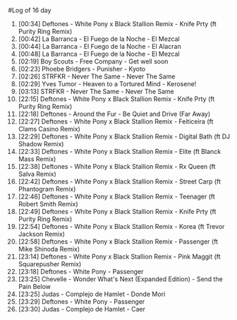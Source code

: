 #Log of 16 day

1. [00:34] Deftones - White Pony x Black Stallion Remix - Knife Prty (ft Purity Ring Remix)
1. [00:42] La Barranca - El Fuego de la Noche - El Mezcal
1. [00:44] La Barranca - El Fuego de la Noche - El Alacran
1. [00:48] La Barranca - El Fuego de la Noche - El Mezcal
1. [02:19] Boy Scouts - Free Company - Get well soon
1. [02:23] Phoebe Bridgers - Punisher - Kyoto
1. [02:26] STRFKR - Never The Same - Never The Same
1. [02:29] Yves Tumor - Heaven to a Tortured Mind - Kerosene!
1. [03:13] STRFKR - Never The Same - Never The Same
1. [22:15] Deftones - White Pony x Black Stallion Remix - Knife Prty (ft Purity Ring Remix)
1. [22:18] Deftones - Around the Fur - Be Quiet and Drive (Far Away)
1. [22:27] Deftones - White Pony x Black Stallion Remix - Feiticeira (ft Clams Casino Remix)
1. [22:29] Deftones - White Pony x Black Stallion Remix - Digital Bath (ft DJ Shadow Remix)
1. [22:33] Deftones - White Pony x Black Stallion Remix - Elite (ft Blanck Mass Remix)
1. [22:38] Deftones - White Pony x Black Stallion Remix - Rx Queen (ft Salva Remix)
1. [22:42] Deftones - White Pony x Black Stallion Remix - Street Carp (ft Phantogram Remix)
1. [22:46] Deftones - White Pony x Black Stallion Remix - Teenager (ft Robert Smith Remix)
1. [22:49] Deftones - White Pony x Black Stallion Remix - Knife Prty (ft Purity Ring Remix)
1. [22:54] Deftones - White Pony x Black Stallion Remix - Korea (ft Trevor Jackson Remix)
1. [22:58] Deftones - White Pony x Black Stallion Remix - Passenger (ft Mike Shinoda Remix)
1. [23:14] Deftones - White Pony x Black Stallion Remix - Pink Maggit (ft Squarepusher Remix)
1. [23:18] Deftones - White Pony - Passenger
1. [23:25] Chevelle - Wonder What's Next (Expanded Edition) - Send the Pain Below
1. [23:25] Judas - Complejo de Hamlet - Donde Morí
1. [23:29] Deftones - White Pony - Passenger
1. [23:30] Judas - Complejo de Hamlet - Caer
